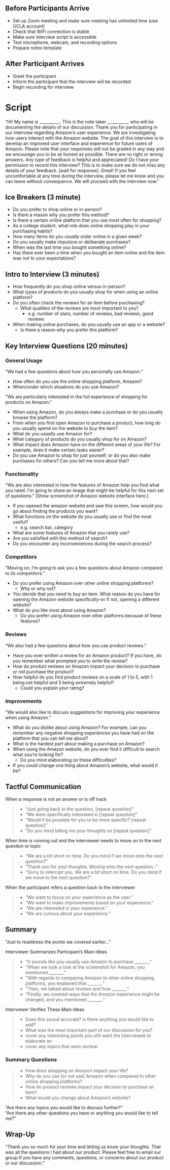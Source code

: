 ## Before Participants Arrive
- Set up Zoom meeting and make sure meeting has unlimited time (use UCLA account) 
- Check that WiFi connection is stable 
- Make sure interview script is accessible 
- Test microphone, webcam, and recording options 
- Prepare notes template

## After Participant Arrives
- Greet the participant
- Inform the participant that the interview will be recorded 
- Begin recording for interview 

# Script
“Hi! My name is __________. This is the note taker __________, who will be documenting the details of our discussion. Thank you for participating in our interview regarding Amazon’s user experience. We are investigating how users interact with the Amazon website.
The goal of this interview is to develop an improved user interface and experience for future users of Amazon. Please note that your responses will not be graded in any way and we encourage you to be as honest as possible. There are no right or wrong answers. Any type of feedback is helpful and appreciated! Do I have your permission to record this interview? This is to make sure we do not miss any details of your feedback. [wait for response]. Great! If you feel uncomfortable at any time during the interview, please let me know and you can leave without consequence. We will proceed with the interview now.”

## Ice Breakers (3 minute)
- Do you prefer to shop online or in-person? 
- Is there a reason why you prefer this method? 
- Is there a certain online platform that you use most often for shopping? 
- As a college student, what role does online shopping play in your purchasing habits?  
- How many items do you usually order online in a given week? 
- Do you usually make impulsive or deliberate purchases? 
- When was the last time you bought something online? 
- Has there ever been a time when you bought an item online and the item was not to your expectations? 

## Intro to Interview (3 minutes)
- How frequently do you shop online versus in-person? 
- What types of products do you usually shop for when using an online platform? 
- Do you often check the reviews for an item before purchasing? 
    - What qualities of the reviews are most important to you? 
        - e.g. number of stars, number of reviews, bad reviews, good reviews 
- When making online purchases, do you usually use an app or a website?
    - Is there a reason why you prefer this platform? 

## Key Interview Questions (20 minutes)
### General Usage
“We had a few questions about how you personally use Amazon.”  
- How often do you use the online shopping platform, Amazon?  
- When/under which situations do you use Amazon? 

"We are particularly interested in the full experience of shopping for products on Amazon."
- When using Amazon, do you always make a purchase or do you usually browse the platform? 
- From when you first open Amazon to purchase a product, how long do you usually spend on the website to buy the item? 
- What do you usually use Amazon for? 
- What category of products do you usually shop for on Amazon?
- What impact does Amazon have on the different areas of your life? For example, does it make certain tasks easier?  
- Do you use Amazon to shop for just yourself, or do you also make purchases for others? Can you tell me more about that?

### Functionality
"We are also interested in how the features of Amazon help you find what you need. I'm going to share an image that might be helpful for this next set of questions." [Show screenshot of Amazon website interface here.]
- If you opened the amazon website and saw this screen, how would you go about finding the products you want?
- What functions on the website do you usually use or find the most useful?
    - e.g. search bar, category 
- What are some features of Amazon that you rarely use?
- Are you satisfied with this method of search?
- Do you encounter any inconveniences during the search process?  

### Competitors
“Moving on, I’m going to ask you a few questions about Amazon compared to its competitors.”
- Do you prefer using Amazon over other online shopping platforms?
    - Why or why not?
- You decide that you need to buy an item. What reason do you have for opening the Amazon website specifically–or if not, opening a different website?
- What do you like most about using Amazon?
    - Do you prefer using Amazon over other platforms because of these features? 

### Reviews
“We also had a few questions about how you use product reviews.”
- Have you ever written a review for an Amazon product? If you have, do you remember what prompted you to write the review? 
- How do product reviews on Amazon impact your decision to purchase or not purchase the product?
- How helpful do you find product reviews on a scale of 1 to 5, with 1 being not helpful and 5 being extremely helpful?
    - Could you explain your rating?  

### Improvements
“We would also like to discuss suggestions for improving your experience when using Amazon.”
- What do you dislike about using Amazon? For example, can you remember any negative shopping experiences you have had on the platform that you can tell me about? 
- What is the hardest part about making a purchase on Amazon?
- When using the Amazon website, do you ever find it difficult to search what you’re looking for? 
    - Do you mind elaborating on these difficulties? 
- If you could change one thing about Amazon’s website, what would it be? 

## Tactful Communication
When a response is not an answer or is off track
> - “Just going back to the question, [repeat question]”
> - “We were specifically interested in [repeat question]”
> - “Would it be possible for you to be more specific? [repeat question]”
> - “Do you mind telling me your thoughts on [repeat question]”

When time is running out and the interviewer needs to move on to the next question or topic
> - “We are a bit short on time. Do you mind if we move onto the next question?”
> - “Thank you for your thoughts. Moving onto the next question..” 
> - “Sorry to interrupt you. We are a bit short on time. Do you mind if we move to the next question?” 

When the participant refers a question back to the interviewer
> - “We want to focus on your experience as the user.”
> - “We want to make improvements based on your experience.”
> - “We are interested in your experience.”
> - “We are curious about your experience.”

## Summary
“Just to readdress the points we covered earlier...”

Interviewer Summarizes Participant’s Main Ideas
> - "It sounds like you usually use Amazon to purchase _______."
> - "When we took a look at the screenshot for Amazon, you mentioned _______."
> - "With regards to comparing Amazon to other online shopping platforms, you explained that _______."
> - "Then, we talked about reviews and how _______."
> - "Finally, we covered ways that the Amazon experience might be changed, and you mentioned _______."

Interviewer Verifies These Main Ideas
> - Does this sound accurate? Is there anything you would like to add?
> - What was the most important part of our discussion for you?
> - cover any interesting points you still want the interviewee to elaborate on
> - cover any topics that were unclear

### Summary Questions
> - How does shopping on Amazon impact your life?
> - Why do you use [or not use] Amazon when compared to other online shopping platforms?
> - How do product reviews impact your decision to purchase an item? 
> - What would you change about Amazon’s website? 

“Are there any topics you would like to discuss further?”  
“Are there any other questions you have or anything you would like to tell me?”

## Wrap-Up
“Thank you so much for your time and letting us know your thoughts. That was all the questions I had about our product. Please feel free to email our group if you have any comments, questions, or concerns about our product or our discussion.” 



